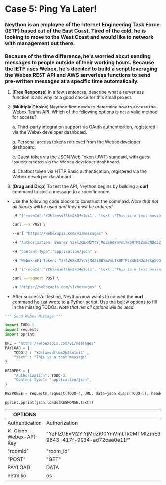 # Case 5: Ping Ya Later!
### Neython is an employee of the Internet Engineering Task Force (IETF) based out of the East Coast. Tired of the cold, he is looking to move to the West Coast and would like to network with management out there.
### Because of the time difference, he's worried about sending messages to people outside of their working hours. Because the IETF uses Webex, he's decided to build a script leveraging the Webex REST API and AWS serverless functions to send pre-written messages at a specific time automatically.

1. (**Free Response**) In a few sentences, describe what a serverless function is and why its a good choice for this small project.



2. (**Multiple Choice**) Neython first needs to determine how to access the Webex Teams API. Which of the following options is not a valid method for access?
   
    a. Third-party integration support via OAuth authentication, registered via the Webex developer dashboard.
    
    b. Personal access tokens retrieved from the Webex developer dashboard.
    
    c. Guest token via the JSON Web Token (JWT) standard, with guest issuers created via the Webex developer dashboard.
    
    d. Chatbot token via HTTP Basic authentication, registered via the Webex developer dashboard.


4. (**Drag and Drop**) To test the API, Neython begins by building a **curl** command to post a message to a specific room.

- Use the following code blocks to construct the command. *Note that not all blocks will be used and they must be ordered!*
    ```bash
    -H "{'roomId':'Y2klamsdflkm2k34m1oi1', 'text':'This is a test message'}" \
    ```
    ```bash
    curl --x POST \
    ```
    ```bash
    --url "https://webexapis.com/v1/messages" \
    ```
    ```bash
    -H "Authorization: Bearer YzFlZGExM2YtYjMdZi00YmVmLTk0MTMtZmE3NDc3Zkg5ODM3MGI4M2UxNTAtNGVh_PF84_1eb65fdf-9643-417f-9934-ad72cae0e11f" \
    ```
    ```bash
    -H "Content-Type":"application/json" \
    ```
    ```bash
    -H "Webex-API-Token: YzFlZGExM2YtYjMdZi00YmVmLTk0MTMtZmE3NDc3Zkg5ODM3MGI4M2UxNTAtNGVh_PF84_1eb65fdf-9643-417f-9934-ad72cae0e11f" \
    ```
    ```bash
    -d "{'roomId':'Y2klamsdflkm2k34m1oi1', 'text':'This is a test message'}" \
    ```
    ```bash
    curl --request POST \
    ```
    ```bash
    -u "https://webexapis.com/v1/messages" \
    ```


- After successful testing, Neython now wants to convert the **curl** command he just wrote to a Python script.
Use the below options to fill in the missing TODOs. *Note that not all options will be used.*

  
```python
""" Send Webex Message """ 

import TODO-1
import requests
import pprint 

URL = "https://webexapis.com/v1/messages"
PAYLOAD = { 
	TODO-2 : "Y2klamsdflkm2k34m1oi1" , 
	"text" : "This is a test message"
} 

HEADERS = {
	"Authorization": TODO-3, 
	"Content-Type": "application/json",
} 

RESPONSE = requests.request(TODO-4, URL, data=json.dumps(TODO-5), headers=HEADERS)

pprint.pprint(json.loads(RESPONSE.text))
```

| **OPTIONS** |  |
|--|--|
|Authentication  | Authorization |
|X-Cisco-Webex-API-Key| "YzFlZGExM2YtYjMdZi00YmVmLTk0MTMtZmE3NDc3Zkg5ODM3MGI4M2UxNTAtNGVh_PF84_1eb65fdf-9643-417f-9934-ad72cae0e11f"  |
|"roomId"| "room_id" |
|"POST"|"GET"|
|PAYLOAD|DATA|
|netmiko|os|

